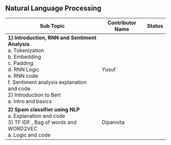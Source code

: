 ## Natural Language Processing

| Sub Topic | Contributor Name | Status     |
| --------- | ---------------- | ---------- |
| **1) Introduction, RNN and Sentiment Analysis** <br>a. Tokenization<br>b. Embedding<br>c. Padding<br>d. RNN Logic<br>e. RNN code<br>f. Sentiment analysis explanation and code<br>2) Introduction to Bert<br>a. Intro and basics | Yusuf     |  |
| **2) Spam classifier using NLP** <br>a. Explanation and code<br>3) TF IDF , Bag of words and WORD2VEC<br>a. Logic and code<br>                                                                                                   | Dipannita |
